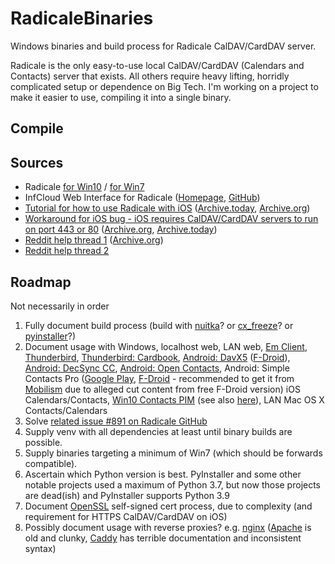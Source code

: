 # RadicaleBinaries
Windows binaries and build process for Radicale CalDAV/CardDAV server.

Radicale is the only easy-to-use local CalDAV/CardDAV (Calendars and Contacts) server that exists. All others require heavy lifting, horridly complicated setup or dependence on Big Tech. I'm working on a project to make it easier to use, compiling it into a single binary.

## Compile

## Sources
- Radicale [for Win10](https://radicale.org/v3.html) / [for Win7](https://radicale.org/v2.html)
- InfCloud Web Interface for Radicale ([Homepage](https://www.inf-it.com/open-source/clients/infcloud/), [GitHub](https://github.com/Unrud/RadicaleInfCloud))
- [Tutorial for how to use Radicale with iOS](https://jeffhoadley.com/2020/10/26/radicale-server-in-windows/) ([Archive.today](https://archive.ph/Bud5Q), [Archive.org](https://web.archive.org/web/20210816093906/https://jeffhoadley.com/2020/10/26/radicale-server-in-windows/))
- [Workaround for iOS bug - iOS requires CalDAV/CardDAV servers to run on port 443 or 80](http://www.carddavserver.com/connecting/ios/) ([Archive.org](https://web.archive.org/web/20170427045958/http://www.carddavserver.com/connecting/ios/), [Archive.today](https://archive.ph/CQ158))
- [Reddit help thread 1](https://old.reddit.com/r/selfhosted/comments/p5cr14/radicale_contacts_requires_ssl_handshake_fails/) ([Archive.org](https://web.archive.org/web/20211219150220/https://old.reddit.com/r/selfhosted/comments/p5cr14/radicale_contacts_requires_ssl_handshake_fails/))
- [Reddit help thread 2](https://www.reddit.com/r/learnpython/comments/qwr6tz/can_anyone_help_me_compile_radicale/)

## Roadmap
Not necessarily in order
1. Fully document build process (build with [nuitka](https://www.nuitka.net/pages/download.html#windows)? or [cx_freeze](https://cx-freeze.readthedocs.io/en/latest/)? or [pyinstaller](https://www.pyinstaller.org/)?)
2. Document usage with Windows, localhost web, LAN web, [Em Client](https://www.emclient.com/release-history?os=win), [Thunderbird](https://www.thunderbird.net/en-US/), [Thunderbird: Cardbook](https://addons.thunderbird.net/en-GB/thunderbird/addon/cardbook/), [Android: DavX5](https://www.davx5.com/download) ([F-Droid](https://f-droid.org/en/packages/at.bitfire.davdroid/)), [Android: DecSync CC](https://f-droid.org/packages/org.decsync.cc/), [Android: Open Contacts](https://f-droid.org/en/packages/opencontacts.open.com.opencontacts/), Android: Simple Contacts Pro ([Google Play](https://play.google.com/store/apps/details?id=com.simplemobiletools.contacts.pro), [F-Droid](https://f-droid.org/en/packages/com.simplemobiletools.contacts.pro/) - recommended to get it from [Mobilism](https://forum.mobilism.org/index.php) due to alleged cut content from free F-Droid version) iOS Calendars/Contacts, [Win10 Contacts PIM](https://www.ctrl.blog/entry/how-to-win10-webdav-syncengine.html) (see also [here](https://www.ctrl.blog/entry/windows-pim-sync-partnersonly.html)), LAN Mac OS X Contacts/Calendars
3. Solve [related issue #891 on Radicale GitHub](https://github.com/Kozea/Radicale/issues/891)
4. Supply venv with all dependencies at least until binary builds are possible.
5. Supply binaries targeting a minimum of Win7 (which should be forwards compatible).
6. Ascertain which Python version is best. PyInstaller and some other notable projects used a maximum of Python 3.7, but now those projects are dead(ish) and PyInstaller supports Python 3.9
7. Document [OpenSSL](https://slproweb.com/products/Win32OpenSSL.html) self-signed cert process, due to complexity (and requirement for HTTPS CalDAV/CardDAV on iOS)
8. Possibly document usage with reverse proxies? e.g. [nginx](https://nginx.org/en/download.html) ([Apache](https://httpd.apache.org/download.cgi) is old and clunky, [Caddy](https://caddyserver.com/) has terrible documentation and inconsistent syntax)